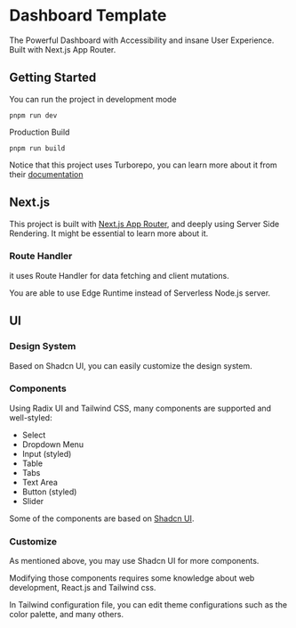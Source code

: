 # Dashboard Template

The Powerful Dashboard with Accessibility and insane User Experience.
Built with Next.js App Router.

## Getting Started

You can run the project in development mode

```
pnpm run dev
```

Production Build

```
pnpm run build
```

Notice that this project uses Turborepo, you can learn more about it from their [documentation](https://turbo.build/)

## Next.js

This project is built with [Next.js App Router](https://nextjs.org/docs), and deeply using Server Side Rendering. It might be essential to learn more about it.

### Route Handler

it uses Route Handler for data fetching and client mutations.

You are able to use Edge Runtime instead of Serverless Node.js server.

## UI

### Design System

Based on Shadcn UI, you can easily customize the design system.

### Components

Using Radix UI and Tailwind CSS, many components are supported and well-styled:

-   Select
-   Dropdown Menu
-   Input (styled)
-   Table
-   Tabs
-   Text Area
-   Button (styled)
-   Slider

Some of the components are based on [Shadcn UI](https://github.com/shadcn/ui).

### Customize

As mentioned above, you may use Shadcn UI for more components.

Modifying those components requires some knowledge about web development, React.js and Tailwind css.

In Tailwind configuration file, you can edit theme configurations such as the color palette, and many others.
